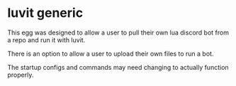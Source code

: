 # luvit generic

This egg was designed to allow a user to pull their own lua discord bot from a repo and run it with luvit.

There is an option to allow a user to upload their own files to run a bot.

The startup configs and commands may need changing to actually function properly.